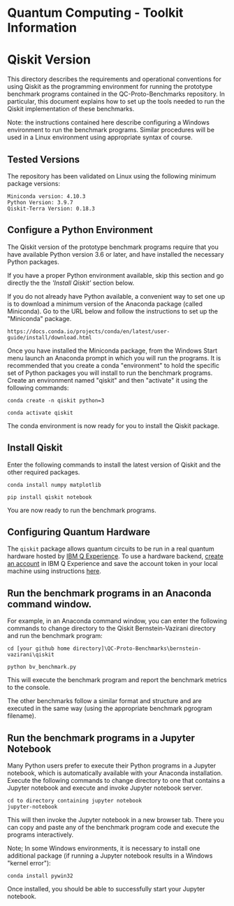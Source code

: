 # Quantum Computing - Toolkit Information

# Qiskit Version

This directory describes the requirements and operational conventions for using Qiskit as the programming environment for running the prototype benchmark programs contained in the QC-Proto-Benchmarks repository.
In particular, this document explains how to set up the tools needed to run the Qiskit implementation of these benchmarks.

Note: the instructions contained here describe configuring a Windows environment to run the benchmark programs. Similar procedures will be used in a Linux environment using appropriate syntax of course.

## Tested Versions

The repository has been validated on Linux using the following minimum package versions:

    Miniconda version: 4.10.3
    Python Version: 3.9.7
    Qiskit-Terra Version: 0.18.3

## Configure a Python Environment

The Qiskit version of the prototype benchmark programs require that you have available Python version 3.6 or later, and have installed the necessary Python packages.

If you have a proper Python environment available, skip this section and go directly the the *'Install Qiskit'* section below.

If you do not already have Python available, a convenient way to set one up is to download a minimum version of the Anaconda package (called Miniconda). Go to the URL below and follow the instructions to set up the "Miniconda" package.

    https://docs.conda.io/projects/conda/en/latest/user-guide/install/download.html

Once you have installed the Miniconda package, from the Windows Start menu launch an Anaconda prompt in which you will run the programs. It is recommended that you create a conda "environment" to hold the specific set of Python packages you will install to run the benchmark programs. Create an environment named "qiskit" and then "activate" it using the following commands:

    conda create -n qiskit python=3

    conda activate qiskit

The conda environment is now ready for you to install the Qiskit package.

## Install Qiskit

Enter the following commands to install the latest version of Qiskit and the other required packages.

    conda install numpy matplotlib

    pip install qiskit notebook

You are now ready to run the benchmark programs.

## Configuring Quantum Hardware

The `qiskit` package allows quantum circuits to be run in a real quantum hardware hosted by [IBM Q Experience](https://quantum-computing.ibm.com/). To use a hardware backend, 
[create an account](https://quantum-computing.ibm.com/docs/manage/account/) in IBM Q Experience and save the account token in your local machine using instructions [here](https://quantum-computing.ibm.com/docs/manage/account/ibmq).
 

## Run the benchmark programs in an Anaconda command window.

For example, in an Anaconda command window, you can enter the following commands to change directory to the Qiskit Bernstein-Vazirani directory and run the benchmark program:

    cd [your github home directory]\QC-Proto-Benchmarks\bernstein-vazirani\qiskit
  
    python bv_benchmark.py
    
This will execute the benchmark program and report the benchmark metrics to the console.

The other benchmarks follow a similar format and structure and are executed in the same way (using the appropriate benchmark pgrogram filename).

## Run the benchmark programs in a Jupyter Notebook

Many Python users prefer to execute their Python programs in a Jupyter notebook, which is automatically available with your Anaconda installation.
Execute the following commands to change directory to one that contains a Jupyter notebook and execute and invoke Jupyter notebook server.

    cd to directory containing jupyter notebook
    jupyter-notebook
    
This will then invoke the Jupyter notebook in a new browser tab. There you can copy and paste any of the benchmark program code and execute the programs interactively.
    
Note; In some Windows environments, it is necessary to install one additional package (if running a Jupyter notebook results in a Windows "kernel error"):

    conda install pywin32

Once installed, you should be able to successfully start your Jupyter notebook.


    


